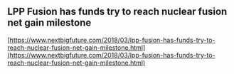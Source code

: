 ## LPP Fusion has funds try to reach nuclear fusion net gain milestone
  
  [https://www.nextbigfuture.com/2018/03/lpp-fusion-has-funds-try-to-reach-nuclear-fusion-net-gain-milestone.html](https://www.nextbigfuture.com/2018/03/lpp-fusion-has-funds-try-to-reach-nuclear-fusion-net-gain-milestone.html)
